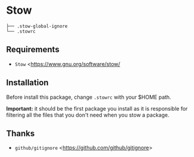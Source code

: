 # Stow

    ├── .stow-global-ignore
    └── .stowrc

## Requirements
- `Stow` <<https://www.gnu.org/software/stow/>

## Installation
Before install this package, change `.stowrc` with your $HOME path.

**Important:** it should be the first package you install as it is responsible for filtering all the files that you
 don't need when you stow a package.

## Thanks
- `github/gitignore` <<https://github.com/github/gitignore>>
